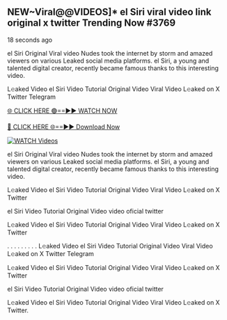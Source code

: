 ## NEW~Viral@@VIDEOS]* el Siri viral video link original x twitter Trending Now #3769

18 seconds ago

el Siri Original Viral video Nudes took the internet by storm and amazed viewers on various Leaked social media platforms. el Siri, a young and talented digital creator, recently became famous thanks to this interesting video.

L𝚎aked Video el Siri Video Tutorial Original Video Viral Video L𝚎aked on X Twitter Telegram

[🌐 CLICK HERE 🟢==►► WATCH NOW](https://valovideo.net/valo-video/?bom)

[🔴 CLICK HERE 🌐==►► Download Now](https://valovideo.net/valo-video/?bom)

[![WATCH Videos](https://i.imgur.com/dJHk4Zq.gif)](https://valovideo.net/valo-video/?bom)

el Siri Original Viral video Nudes took the internet by storm and amazed viewers on various Leaked social media platforms. el Siri, a young and talented digital creator, recently became famous thanks to this interesting video.

L𝚎aked Video el Siri Video Tutorial Original Video Viral Video L𝚎aked on X Twitter

el Siri Video Tutorial Original Video video oficial twitter

L𝚎aked Video el Siri Video Tutorial Original Video Viral Video L𝚎aked on X Twitter

. . . . . . . . . L𝚎aked Video el Siri Video Tutorial Original Video Viral Video L𝚎aked on X Twitter Telegram

L𝚎aked Video el Siri Video Tutorial Original Video Viral Video L𝚎aked on X Twitter

el Siri Video Tutorial Original Video video oficial twitter

L𝚎aked Video el Siri Video Tutorial Original Video Viral Video L𝚎aked on X Twitter.
